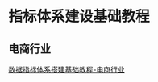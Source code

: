 # 指标体系建设基础教程


## 电商行业

[数据指标体系搭建基础教程-电商行业](work/methodology/Data-Engineering/Data-Analysis/Metrics/数据指标体系搭建基础教程-电商行业.md)

